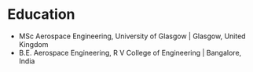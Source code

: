 # **Education**
- MSc Aerospace Engineering, University of Glasgow | Glasgow, United Kingdom
- B.E. Aerospace Engineering, R V College of Engineering | Bangalore, India

